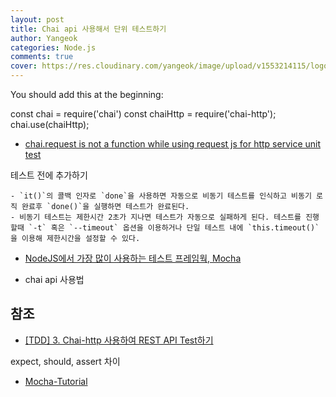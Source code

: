```yaml
---
layout: post
title: Chai api 사용해서 단위 테스트하기
author: Yangeok
categories: Node.js
comments: true
cover: https://res.cloudinary.com/yangeok/image/upload/v1553214115/logo/posts/mochai.jpg
---
```


You should add this at the beginning:

const chai = require('chai')
const chaiHttp = require('chai-http');
chai.use(chaiHttp);

- [chai.request is not a function while using request js for http service unit test](https://stackoverflow.com/questions/37040853/chai-request-is-not-a-function-while-using-request-js-for-http-service-unit-test)

테스트 전에 추가하기

    - `it()`의 콜백 인자로 `done`을 사용하면 자동으로 비동기 테스트를 인식하고 비동기 로직 완료후 `done()`을 실행하면 테스트가 완료된다.
    - 비동기 테스트는 제한시간 2초가 지나면 테스트가 자동으로 실패하게 된다. 테스트를 진행할때 `-t` 혹은 `--timeout` 옵션을 이용하거나 단일 테스트 내에 `this.timeout()`을 이용해 제한시간을 설정할 수 있다.

- [NodeJS에서 가장 많이 사용하는 테스트 프레임웍, Mocha](http://blog.jeonghwan.net/mocha/)

- chai api 사용법

## 참조

- [[TDD] 3. Chai-http 사용하여 REST API Test하기](https://jaeyeophan.github.io/2017/04/23/BDD-3-chai-http/)

expect, should, assert 차이

- [Mocha-Tutorial](https://github.com/kdydesign/Mocha-Tutorial/tree/master/step02-chai)

